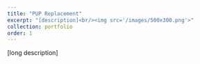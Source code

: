 ```yaml
---
title: "PUP Replacement"
excerpt: "[description]<br/><img src='/images/500x300.png'>"
collection: portfolio
order: 1
---
```


[long description]